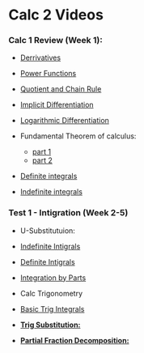 # Calc 2 Videos

### Calc 1 Review (Week 1):

* [Derrivatives](https://www.youtube.com/watch?v=5yfh5cf4-0w)

* [Power Functions](https://www.youtube.com/watch?v=9Yz-RCdS2Tg)

* [Quotient and Chain Rule](https://youtu.be/lEj3dzj2Doc)

* [Implicit Differentiation](https://www.youtube.com/watch?v=xbviQHhU1rA)

* [Logarithmic Differentiation](https://www.youtube.com/watch?v=Dp9sgIvaKPk)

* Fundamental Theorem of calculus:
  * [part 1](https://www.youtube.com/watch?v=aeB5BWY0RlE)
  * [part 2](https://www.youtube.com/watch?v=ns8N1UuXl4w)

* [Definite integrals](https://www.youtube.com/watch?v=Gc3QvUB0PkI)
* [Indefinite integrals](https://www.youtube.com/watch?v=JTFMeSCxgcA)

### Test 1 - Intigration (Week 2-5)

* U-Substitutuion:
 * [Indefinite Intigrals](https://www.youtube.com/watch?v=IAh00vU3FSY)
 * [Definite Intigrals](https://www.youtube.com/watch?v=tM4RWc9ryx0)

* [Integration by Parts](https://www.youtube.com/watch?v=tGu-764KHCk)

* Calc Trigonometry
 * [Basic Trig Integrals](https://www.youtube.com/watch?v=flvhNBoOsiA)
 * [**Trig Substitution:**](https://www.youtube.com/watch?v=gJdeJ1CoFnU)

* [**Partial Fraction Decomposition:**](https://www.youtube.com/watch?v=BvGKVn-85jM)

